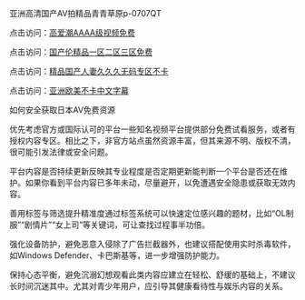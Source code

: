 亚洲高清国产AV拍精品青青草原p-0707QT

点击访问：<a href="https://rtj-3zo.pages.dev/">高爱潮AAAA级视频免费</a>

点击访问：<a href="https://gsd-agv.pages.dev/">国产伦精品一区二区三区免费</a>

点击访问：<a href="https://gda-c7m.pages.dev/">精品国产人妻久久久无码专区不卡</a>

点击访问：<a href="https://tfda.pages.dev/">亚洲欧美不卡中文字幕</a>





如何安全获取日本AV免费资源

优先考虑官方或国际认可的平台一些知名视频平台提供部分免费试看服务，或者有授权内容专区。相比之下，非官方站点虽然资源丰富，但其来源不明、版权不清，很可能引发法律或安全问题。

平台内容是否持续更新反映其专业程度是否定期更新能判断一个平台是否还在维护。如果你看到平台内容已多年未动，尽量避开，以免遭遇安全隐患或获取无效内容。

善用标签与筛选提升精准度通过标签系统可以快速定位感兴趣的题材，比如“OL制服”“剧情片”“女上司”等关键词，可让查找过程事半功倍。

强化设备防护，避免恶意入侵除了广告拦截器外，也建议搭配使用实时杀毒软件，如Windows Defender、卡巴斯基等，进一步增强防护能力。

保持心态平衡，避免沉溺幻想观看此类内容应建立在轻松、舒缓的基础上，不建议长时间沉迷其中。尤其对青少年用户，应引导其健康看待性与娱乐内容的关系。


<span style="display:none;">[Canonical link]( https://github.com/bv070725/415230 ）</span>
